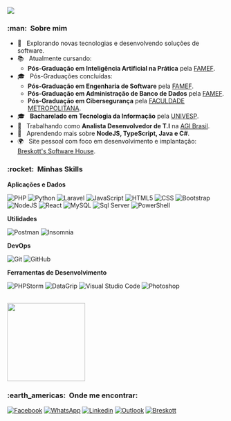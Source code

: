 ![](https://komarev.com/ghpvc/?username=Breskott&color=006bed)

<h3> :man: &nbsp;Sobre mim </h3>

- 🤔 &nbsp; Explorando novas tecnologias e desenvolvendo soluções de software.
- 📚 &nbsp; Atualmente cursando:
    - **Pós-Graduação em Inteligência Artificial na Prática** pela [FAMEF](https://www.famef.edu.br/).
- 🎓 &nbsp; Pós-Graduações concluídas:
  - **Pós-Graduação em Engenharia de Software** pela [FAMEF](https://www.famef.edu.br/).
  - **Pós-Graduação em Administração de Banco de Dados** pela [FAMEF](https://www.famef.edu.br/).
  - **Pós-Graduação em Cibersegurança** pela [FACULDADE METROPOLITANA](https://www.faculdademetropolitana.edu.br/).
- 🎓 &nbsp; **Bacharelado em Tecnologia da Informação** pela [UNIVESP](https://univesp.br/).
- 💼 &nbsp; Trabalhando como **Analista Desenvolvedor de T.I** na [AGI Brasil](https://www.aggrowth.com/).
- 🌱 &nbsp; Aprendendo mais sobre **NodeJS, TypeScript, Java e C#**.
- 🌍 &nbsp; Site pessoal com foco em desenvolvimento e implantação: [Breskott's Software House](https://breskott.com.br/).

<h3> :rocket: &nbsp;Minhas Skills </h3>

**Aplicações e Dados**

![PHP](https://img.shields.io/badge/-PHP-333333?style=flat&logo=PHP)
![Python](https://img.shields.io/badge/-Python-333333?style=flat&logo=Python)
![Laravel](https://img.shields.io/badge/-Laravel-333333?style=flat&logo=laravel)
![JavaScript](https://img.shields.io/badge/-JavaScript-333333?style=flat&logo=javascript)
![HTML5](https://img.shields.io/badge/-HTML5-333333?style=flat&logo=HTML5)
![CSS](https://img.shields.io/badge/-CSS-333333?style=flat&logo=CSS3&logoColor=1572B6)
![Bootstrap](https://img.shields.io/badge/-Bootstrap-333333?style=flat&logo=bootstrap)
![NodeJS](https://img.shields.io/badge/-Node.JS-333333?style=flat&logo=Node.JS)
![React](https://img.shields.io/badge/-React-333333?style=flat&logo=React)
![MySQL](https://img.shields.io/badge/-MySQL-333333?style=flat&logo=mysql)
![Sql Server](https://img.shields.io/badge/-SQLServer-333333?style=flat&logo=microsoft%20sql%20server)
![PowerShell](https://img.shields.io/badge/-PowerShell-333333?style=flat&logo=powershell)


**Utilidades**

![Postman](https://img.shields.io/badge/-Postman-333333?style=flat&logo=postman)
![Insomnia](https://img.shields.io/badge/-Insomnia-333333?style=flat&logo=insomnia)


**DevOps**

![Git](https://img.shields.io/badge/-Git-333333?style=flat&logo=git)
![GitHub](https://img.shields.io/badge/-GitHub-333333?style=flat&logo=github)

**Ferramentas de Desenvolvimento**

![PHPStorm](https://img.shields.io/badge/-PHPStorm-333333?style=flat&logo=phpstorm&logoColor=007ACC)
![DataGrip](https://img.shields.io/badge/-DataGrip-333333?style=flat&logo=datagrip&logoColor=007ACC)
![Visual Studio Code](https://img.shields.io/badge/-Visual%20Studio%20Code-333333?style=flat&logo=visual-studio-code&logoColor=007ACC)
![Photoshop](https://img.shields.io/badge/-Photoshop-333333?style=flat&logo=adobe%20photoshop&logoColor=007ACC)



<br/>

<a href="https://github.com/Breskott">
  <img height="180em" src="https://github-readme-stats.vercel.app/api?username=Breskott&theme=github_dark&show_icons=true" />
</a>

<br/>

<h3> :earth_americas: &nbsp;Onde me encontrar: </h3> 

[![Facebook](https://img.shields.io/badge/Facebook-%231877F2.svg?style=flat-square&logo=Facebook&logoColor=white)](https://www.facebook.com/victor.breskott)
[![WhatsApp](https://img.shields.io/badge/WhatsApp-25D366?style=flat-square&logo=whatsapp&logoColor=white)](https://wa.me/5518996930799)
[![Linkedin](https://img.shields.io/badge/-Linkedin-blue?style=flat-square&logo=Linkedin&logoColor=white)](https://www.linkedin.com/in/breskott/)
[![Outlook](https://img.shields.io/badge/-Outlook-006bed?style=flat-square&logo=microsoft-outlook&logoColor=white)](mailto:victorbrescott@hotmail.com)
[![Breskott]( https://img.shields.io/github/followers/Breskott?label=follow&style=social)](https://github.com/breskott)

